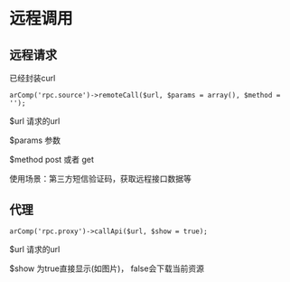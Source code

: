 # 远程调用


## 远程请求

已经封装curl

```
arComp('rpc.source')->remoteCall($url, $params = array(), $method = '');
```
$url 请求的url 

$params 参数

$method post  或者  get

使用场景：第三方短信验证码，获取远程接口数据等

## 代理



```
arComp('rpc.proxy')->callApi($url, $show = true);
```


$url 请求的url 


$show 为true直接显示(如图片)， false会下载当前资源

